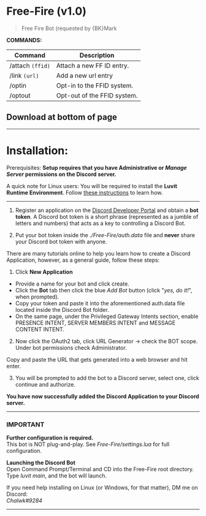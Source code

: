 # Free-Fire (v1.0)
> Free Fire Bot (requested by {BK}Mark

**COMMANDS:**

| Command          | Description                 |
|------------------|-----------------------------|
| /attach `(ffid)` | Attach a new FF ID entry.   |
| /link `(url)`    | Add a new url entry         |
| /optin           | Opt-in to the FFID system.  |
| /optout          | Opt-out of the FFID system. |


## **Download at bottom of page**
___

# Installation:

Prerequisites:
**Setup requires that you have Administrative or _Manage Server_ permissions on the Discord server.**

A quick note for Linux users:
You will be required to install the **Luvit Runtime Environment**. Follow [these instructions](https://luvit.io/install.html) to learn how.

-----

1. Register an application on the [Discord Developer Portal](https://Discordapp.com/developers/applications/) and obtain a **bot token**.
   A Discord bot token is a short phrase (represented as a jumble of letters and numbers) that acts as a key to controlling a Discord Bot.

2. Put your bot token inside the *./Free-Fire/auth.data* file and **never** share your Discord bot token with anyone.

There are many tutorials online to help you learn how to create a Discord Application, however, as a general guide, follow these steps:

1. Click **New Application**
- Provide a name for your bot and click create.
- Click the **Bot** tab then click the blue *Add Bot* button (click "*yes, do it!*", when prompted).
- Copy your token and paste it into the aforementioned auth.data file located inside the Discord Bot folder.
- On the same page, under the Privileged Gateway Intents section, enable PRESENCE INTENT, SERVER MEMBERS INTENT and MESSAGE CONTENT INTENT. 

2. Now click the OAuth2 tab, click URL Generator -> check the BOT scope.
   Under bot permissions check Administrator.

Copy and paste the URL that gets generated into a web browser and hit enter.

3. You will be prompted to add the bot to a Discord server, select one, click continue and authorize.

**You have now successfully added the Discord Application to your Discord server.**

____

### **IMPORTANT**

**Further configuration is required.**<br/>
This bot is NOT plug-and-play. See *Free-Fire/settings.lua* for full configuration.

**Launching the Discord Bot**<br/>
Open Command Prompt/Terminal and CD into the Free-Fire root directory. Type *luvit main*, and the bot will launch.

If you need help installing on Linux (or Windows, for that matter), DM me on Discord:<br/>
_Chalwk#9284_

____
